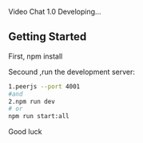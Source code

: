 Video Chat 1.0 Developing...

## Getting Started

First, npm install 

Secound ,run the development server:

```bash
1.peerjs --port 4001
#and
2.npm run dev
# or
npm run start:all
```

Good luck